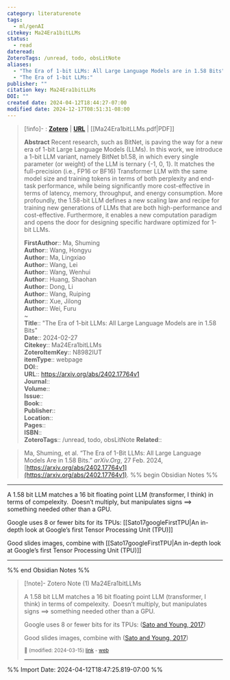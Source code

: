 ```yaml
---
category: literaturenote
tags:
  - ml/genAI
citekey: Ma24Era1bitLLMs
status:
  - read
dateread: 
ZoteroTags: /unread, todo, obsLitNote
aliases:
  - "The Era of 1-bit LLMs: All Large Language Models are in 1.58 Bits"
  - "The Era of 1-bit LLMs:"
publisher: ""
citation key: Ma24Era1bitLLMs
DOI: ""
created date: 2024-04-12T18:44:27-07:00
modified date: 2024-12-17T08:51:31-08:00
---
```


> [!info]- : [**Zotero**](zotero://select/library/items/N8982IUT)   | [**URL**](https://arxiv.org/abs/2402.17764v1) | [[Ma24Era1bitLLMs.pdf|PDF]]
>
> 
> **Abstract**
> Recent research, such as BitNet, is paving the way for a new era of 1-bit Large Language Models (LLMs). In this work, we introduce a 1-bit LLM variant, namely BitNet b1.58, in which every single parameter (or weight) of the LLM is ternary {-1, 0, 1}. It matches the full-precision (i.e., FP16 or BF16) Transformer LLM with the same model size and training tokens in terms of both perplexity and end-task performance, while being significantly more cost-effective in terms of latency, memory, throughput, and energy consumption. More profoundly, the 1.58-bit LLM defines a new scaling law and recipe for training new generations of LLMs that are both high-performance and cost-effective. Furthermore, it enables a new computation paradigm and opens the door for designing specific hardware optimized for 1-bit LLMs.
> 
> 
> **FirstAuthor**:: Ma, Shuming  
> **Author**:: Wang, Hongyu  
> **Author**:: Ma, Lingxiao  
> **Author**:: Wang, Lei  
> **Author**:: Wang, Wenhui  
> **Author**:: Huang, Shaohan  
> **Author**:: Dong, Li  
> **Author**:: Wang, Ruiping  
> **Author**:: Xue, Jilong  
> **Author**:: Wei, Furu  
~    
> **Title**:: "The Era of 1-bit LLMs: All Large Language Models are in 1.58 Bits"  
> **Date**:: 2024-02-27  
> **Citekey**:: Ma24Era1bitLLMs  
> **ZoteroItemKey**:: N8982IUT  
> **itemType**:: webpage  
> **DOI**::   
> **URL**:: https://arxiv.org/abs/2402.17764v1  
> **Journal**::   
> **Volume**::   
> **Issue**::   
> **Book**::   
> **Publisher**::   
> **Location**::    
> **Pages**::   
> **ISBN**::   
> **ZoteroTags**:: /unread, todo, obsLitNote
>**Related**:: 

> Ma, Shuming, et al. “The Era of 1-Bit LLMs: All Large Language Models Are in 1.58 Bits.” _arXiv.Org_, 27 Feb. 2024, [https://arxiv.org/abs/2402.17764v1](https://arxiv.org/abs/2402.17764v1).
%% begin Obsidian Notes %%
___
A 1.58 bit LLM matches a 16 bit floating point LLM (transformer, I think) in terms of compelexity.  Doesn’t multiply, but manipulates signs ==> something needed other than a GPU.

Google uses 8 or fewer bits for its TPUs: [[Sato17googleFirstTPU|An in-depth look at Google’s first Tensor Processing Unit (TPU)]]

Good slides images, combine with  [[Sato17googleFirstTPU|An in-depth look at Google’s first Tensor Processing Unit (TPU)]]
___
%% end Obsidian Notes %%

> [!note]- Zotero Note (1)
> Ma24Era1bitLLMs
> 
> A 1.58 bit LLM matches a 16 bit floating point LLM (transformer, I think) in terms of compelexity.  Doesn’t multiply, but manipulates signs ==> something needed other than a GPU.
> 
> Google uses 8 or fewer bits for its TPUs: ([Sato and Young, 2017](zotero://select/library/items/9VHYI2U3))
> 
> Good slides images, combine with ([Sato and Young, 2017](zotero://select/library/items/9VHYI2U3))
> 
> <small>📝️ (modified: 2024-03-15) [link](zotero://select/library/items/IYHT8S3Q) - [web](http://zotero.org/users/60638/items/IYHT8S3Q)</small>
>  
> ---




%% Import Date: 2024-04-12T18:47:25.819-07:00 %%
